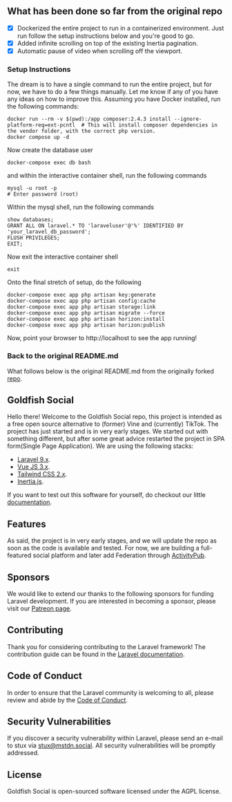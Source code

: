 ## What has been done so far from the original repo

- [x] Dockerized the entire project to run in a containerized environment.  Just run follow the setup instructions below and you're good to go.
- [x] Added infinite scrolling on top of the existing Inertia pagination.
- [x] Automatic pause of video when scrolling off the viewport.

### Setup Instructions

The dream is to have a single command to run the entire project, but for now, we have to do a few things manually.  Let me know if any of you have any ideas on how to improve this.
Assuming you have Docker installed, run the following commands:

```
docker run --rm -v $(pwd):/app composer:2.4.3 install --ignore-platform-req=ext-pcntl  # This will install composer dependencies in the vendor folder, with the correct php version.
docker compose up -d
```

Now create the database user
```
docker-compose exec db bash
```
and within the interactive container shell, run the following commands
```
mysql -u root -p
# Enter password (root)
```
Within the mysql shell, run the following commands
```
show databases;
GRANT ALL ON laravel.* TO 'laraveluser'@'%' IDENTIFIED BY 'your_laravel_db_password';
FLUSH PRIVILEGES;
EXIT;
```
Now exit the interactive container shell
```
exit
```

Onto the final stretch of setup, do the following
```
docker-compose exec app php artisan key:generate
docker-compose exec app php artisan config:cache
docker-compose exec app php artisan storage:link
docker-compose exec app php artisan migrate --force
docker-compose exec app php artisan horizon:install
docker-compose exec app php artisan horizon:publish
```

Now, point your browser to http://localhost to see the app running!

### Back to the original README.md
What follows below is the original README.md from the originally forked [repo](https://github.com/Goldfish-Social/Goldfish).

## Goldfish Social

Hello there! Welcome to the Goldfish Social repo, this project is intended as a free open source alternative to (former) Vine and (currently) TikTok. The project has just started and is in very early stages. We started out with something different, but after some great advice restarted the project in SPA form(Single Page Application). We are using the following stacks:

- [Laravel 9.x](https://laravel.com/).
- [Vue JS 3.x](https://vuejs.org/).
- [Tailwind CSS 2.x](https://tailwindcss.com/).
- [Inertia.js](https://inertiajs.com/).


If you want to test out this software for yourself, do checkout our little [documentation](/docs/install.md).


## Features

As said, the project is in very early stages, and we will update the repo as soon as the code is available and tested. For now, we are building a full-featured social platform and later add Federation through [ActivityPub](https://www.w3.org/TR/activitypub/). 

## Sponsors

We would like to extend our thanks to the following sponsors for funding Laravel development. If you are interested in becoming a sponsor, please visit our [Patreon page](https://patreon.com/GoldfishSocial).

## Contributing

Thank you for considering contributing to the Laravel framework! The contribution guide can be found in the [Laravel documentation](https://laravel.com/docs/contributions).

## Code of Conduct

In order to ensure that the Laravel community is welcoming to all, please review and abide by the [Code of Conduct](https://laravel.com/docs/contributions#code-of-conduct).

## Security Vulnerabilities

If you discover a security vulnerability within Laravel, please send an e-mail to stux via [stux@mstdn.social](mailto:stux@mstdn.social). All security vulnerabilities will be promptly addressed.

## License

Goldfish Social is open-sourced software licensed under the AGPL license.
